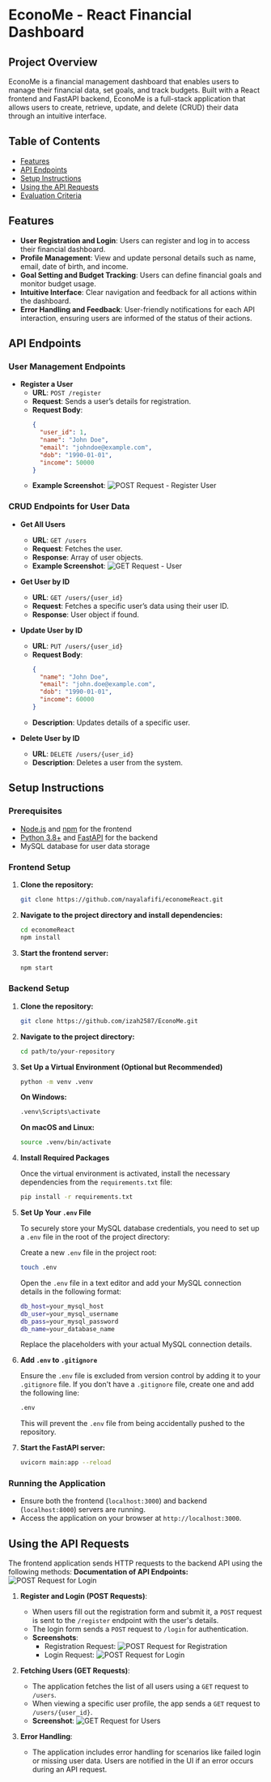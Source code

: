 
# EconoMe - React Financial Dashboard

## Project Overview

EconoMe is a financial management dashboard that enables users to manage their financial data, set goals, and track budgets. Built with a React frontend and FastAPI backend, EconoMe is a full-stack application that allows users to create, retrieve, update, and delete (CRUD) their data through an intuitive interface.

## Table of Contents

- [Features](#features)
- [API Endpoints](#api-endpoints)
- [Setup Instructions](#setup-instructions)
- [Using the API Requests](#using-the-api-requests)
- [Evaluation Criteria](#evaluation-criteria)

## Features

- **User Registration and Login**: Users can register and log in to access their financial dashboard.
- **Profile Management**: View and update personal details such as name, email, date of birth, and income.
- **Goal Setting and Budget Tracking**: Users can define financial goals and monitor budget usage.
- **Intuitive Interface**: Clear navigation and feedback for all actions within the dashboard.
- **Error Handling and Feedback**: User-friendly notifications for each API interaction, ensuring users are informed of the status of their actions.

## API Endpoints

### User Management Endpoints

- **Register a User**
  - **URL**: `POST /register`
  - **Request**: Sends a user’s details for registration.
  - **Request Body**:
    ```json
    {
      "user_id": 1,
      "name": "John Doe",
      "email": "johndoe@example.com",
      "dob": "1990-01-01",
      "income": 50000
    }
    ```
  - **Example Screenshot**:
    ![POST Request - Register User](public/POST1.png)


### CRUD Endpoints for User Data

- **Get All Users**
  - **URL**: `GET /users`
  - **Request**: Fetches the user.
  - **Response**: Array of user objects.
  - **Example Screenshot**:
    ![GET Request - User](public/GET1.png)

- **Get User by ID**
  - **URL**: `GET /users/{user_id}`
  - **Request**: Fetches a specific user’s data using their user ID.
  - **Response**: User object if found.

- **Update User by ID**
  - **URL**: `PUT /users/{user_id}`
  - **Request Body**:
    ```json
    {
      "name": "John Doe",
      "email": "john.doe@example.com",
      "dob": "1990-01-01",
      "income": 60000
    }
    ```
  - **Description**: Updates details of a specific user.

- **Delete User by ID**
  - **URL**: `DELETE /users/{user_id}`
  - **Description**: Deletes a user from the system.

## Setup Instructions

### Prerequisites

- [Node.js](https://nodejs.org/) and [npm](https://www.npmjs.com/) for the frontend
- [Python 3.8+](https://www.python.org/) and [FastAPI](https://fastapi.tiangolo.com/) for the backend
- MySQL database for user data storage

### Frontend Setup

1. **Clone the repository:**
   ```bash
   git clone https://github.com/nayalafifi/economeReact.git
   ```
2. **Navigate to the project directory and install dependencies:**
   ```bash
   cd economeReact
   npm install
   ```
3. **Start the frontend server:**
   ```bash
   npm start
   ```

### Backend Setup

1. **Clone the repository:**
   ```bash
   git clone https://github.com/izah2587/EconoMe.git
   ```
2. **Navigate to the project directory:**

    ```bash
    cd path/to/your-repository
    ```

3. **Set Up a Virtual Environment (Optional but Recommended)**

    ```bash
    python -m venv .venv
    ```

    **On Windows:**

    ```bash
    .venv\Scripts\activate
    ```

    **On macOS and Linux:**

    ```bash
    source .venv/bin/activate
    ```

4. **Install Required Packages**

    Once the virtual environment is activated, install the necessary dependencies from the `requirements.txt` file:

    ```bash
    pip install -r requirements.txt
    ```

5. **Set Up Your `.env` File**

    To securely store your MySQL database credentials, you need to set up a `.env` file in the root of the project directory:

    Create a new `.env` file in the project root:

    ```bash
    touch .env
    ```

    Open the `.env` file in a text editor and add your MySQL connection details in the following format:

    ```bash
    db_host=your_mysql_host
    db_user=your_mysql_username
    db_pass=your_mysql_password
    db_name=your_database_name
    ```

    Replace the placeholders with your actual MySQL connection details.


6. **Add `.env` to `.gitignore`**

    Ensure the `.env` file is excluded from version control by adding it to your `.gitignore` file. If you don't have a `.gitignore` file, create one and add the following line:

    ```bash
    .env
    ```

    This will prevent the `.env` file from being accidentally pushed to the repository.


4. **Start the FastAPI server:**

   ```bash
   uvicorn main:app --reload
   ```

### Running the Application

- Ensure both the frontend (`localhost:3000`) and backend (`localhost:8000`) servers are running.
- Access the application on your browser at `http://localhost:3000`.

## Using the API Requests

The frontend application sends HTTP requests to the backend API using the following methods:
**Documentation of API Endpoints:**
   ![POST Request for Login](public/APIREQUESTS.png)
   
1. **Register and Login (POST Requests)**:
   - When users fill out the registration form and submit it, a `POST` request is sent to the `/register` endpoint with the user's details.
   - The login form sends a `POST` request to `/login` for authentication.
   - **Screenshots**:
     - Registration Request:
       ![POST Request for Registration](public/POST1.png)
     - Login Request:
       ![POST Request for Login](public/POST2.png)

2. **Fetching Users (GET Requests)**:
   - The application fetches the list of all users using a `GET` request to `/users`.
   - When viewing a specific user profile, the app sends a `GET` request to `/users/{user_id}`.
   - **Screenshot**:
     ![GET Request for Users](public/GET1.png)

3. **Error Handling**:
   - The application includes error handling for scenarios like failed login or missing user data. Users are notified in the UI if an error occurs during an API request.

